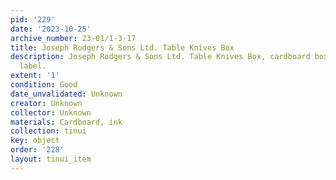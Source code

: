 ```yaml
---
pid: '229'
date: '2023-10-25'
archive_number: 23-01/1-3-17
title: Joseph Rodgers & Sons Ltd. Table Knives Box
description: Joseph Rodgers & Sons Ltd. Table Knives Box, cardboard box with print
  label.
extent: '1'
condition: Good
date_unvalidated: Unknown
creator: Unknown
collector: Unknown
materials: Cardboard, ink
collection: tinui
key: object
order: '228'
layout: tinui_item
---
```

